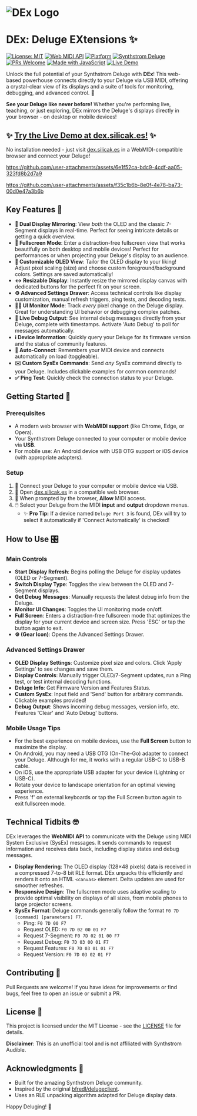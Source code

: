 # ![DEx Logo](https://github.com/user-attachments/assets/f10ef2df-f569-49a0-a20c-0716f2e33579)

# DEx: Deluge EXtensions ✨

[![License: MIT](https://img.shields.io/badge/License-MIT-yellow.svg)](https://opensource.org/licenses/MIT) [![Web MIDI API](https://img.shields.io/badge/Web_MIDI_API-Compatible-green)](https://developer.mozilla.org/en-US/docs/Web/API/Web_MIDI_API) [![Platform](https://img.shields.io/badge/Platform-Web/Mobile-blue)](https://github.com/mikey/delugeclient) [![Synthstrom Deluge](https://img.shields.io/badge/Synthstrom-Deluge-orange)](https://synthstrom.com/product/deluge/) [![PRs Welcome](https://img.shields.io/badge/PRs-welcome-brightgreen.svg)](http://makeapullrequest.com) [![Made with JavaScript](https://img.shields.io/badge/Made_with-JavaScript-F7DF1E?logo=javascript)](https://developer.mozilla.org/en-US/docs/Web/JavaScript) [![Live Demo](https://img.shields.io/badge/Live_Demo-Available-ff69b4)](https://dex.silicak.es)

Unlock the full potential of your Synthstrom Deluge with **DEx**! This web-based powerhouse connects directly to your Deluge via USB MIDI, offering a crystal-clear view of its displays and a suite of tools for monitoring, debugging, and advanced control. 🚀

**See your Deluge like never before!** Whether you're performing live, teaching, or just exploring, DEx mirrors the Deluge's displays directly in your browser - on desktop or mobile devices!

## ✨ [Try the Live Demo at dex.silicak.es!](https://dex.silicak.es) ✨

No installation needed - just visit [dex.silicak.es](https://dex.silicak.es) in a WebMIDI-compatible browser and connect your Deluge!

https://github.com/user-attachments/assets/6e1f52ca-bdc9-4cdf-aa05-323fd8b2d7a9


https://github.com/user-attachments/assets/f35c1b6b-8e0f-4e78-ba73-00d0e47a3b6b


## Key Features 🌟

*   **👀 Dual Display Mirroring**: View *both* the OLED and the classic 7-Segment displays in real-time. Perfect for seeing intricate details or getting a quick overview.
*   **📱 Fullscreen Mode**: Enter a distraction-free fullscreen view that works beautifully on both desktop and mobile devices! Perfect for performances or when projecting your Deluge's display to an audience.
*   **🎨 Customizable OLED View**: Tailor the OLED display to your liking! Adjust pixel scaling (size) and choose custom foreground/background colors. Settings are saved automatically!
*   **↔️ Resizable Display**: Instantly resize the mirrored display canvas with dedicated buttons for the perfect fit on your screen.
*   **⚙️ Advanced Settings Drawer**: Access technical controls like display customization, manual refresh triggers, ping tests, and decoding tests.
*   **🕵️‍♂️ UI Monitor Mode**: Track *every* pixel change on the Deluge display. Great for understanding UI behavior or debugging complex patches.
*   **🐛 Live Debug Output**: See internal debug messages directly from your Deluge, complete with timestamps. Activate 'Auto Debug' to poll for messages automatically.
*   **ℹ️ Device Information**: Quickly query your Deluge for its firmware version and the status of community features.
*   **🔌 Auto-Connect**: Remembers your MIDI device and connects automatically on load (toggleable).
*   **✉️ Custom SysEx Commands**: Send *any* SysEx command directly to your Deluge. Includes clickable examples for common commands!
*   **✅ Ping Test**: Quickly check the connection status to your Deluge.

## Getting Started 🚀

### Prerequisites

*   A modern web browser with **WebMIDI support** (like Chrome, Edge, or Opera).
*   Your Synthstrom Deluge connected to your computer or mobile device via **USB**.
*   For mobile use: An Android device with USB OTG support or iOS device (with appropriate adapters).

### Setup

1.  🔌 Connect your Deluge to your computer or mobile device via USB.
2.  📂 Open [dex.silicak.es](https://dex.silicak.es) in a compatible web browser.
3.  🔐 When prompted by the browser, **Allow** MIDI access.
4.  🖱️ Select your Deluge from the MIDI **input** and **output** dropdown menus.
    *   ✨ **Pro Tip:** If a device named `Deluge Port 3` is found, DEx will try to select it automatically if 'Connect Automatically' is checked!

## How to Use 🎛️

### Main Controls

*   **Start Display Refresh**: Begins polling the Deluge for display updates (OLED or 7-Segment).
*   **Switch Display Type**: Toggles the view between the OLED and 7-Segment displays.
*   **Get Debug Messages**: Manually requests the latest debug info from the Deluge.
*   **Monitor UI Changes**: Toggles the UI monitoring mode on/off.
*   **Full Screen**: Enters a distraction-free fullscreen mode that optimizes the display for your current device and screen size. Press 'ESC' or tap the button again to exit.
*   **⚙️ (Gear Icon)**: Opens the Advanced Settings Drawer.

### Advanced Settings Drawer

*   **OLED Display Settings**: Customize pixel size and colors. Click 'Apply Settings' to see changes and save them.
*   **Display Controls**: Manually trigger OLED/7-Segment updates, run a Ping test, or test internal decoding functions.
*   **Deluge Info**: Get Firmware Version and Features Status.
*   **Custom SysEx**: Input field and 'Send' button for arbitrary commands. Clickable examples provided!
*   **Debug Output**: Shows incoming debug messages, version info, etc. Features 'Clear' and 'Auto Debug' buttons.

### Mobile Usage Tips

*   For the best experience on mobile devices, use the **Full Screen** button to maximize the display.
*   On Android, you may need a USB OTG (On-The-Go) adapter to connect your Deluge.
    Although for me, it works with a regular USB-C to USB-B cable.
*   On iOS, use the appropriate USB adapter for your device (Lightning or USB-C).
*   Rotate your device to landscape orientation for an optimal viewing experience.
*   Press 'f' on external keyboards or tap the Full Screen button again to exit fullscreen mode.

## Technical Tidbits 🤓

DEx leverages the **WebMIDI API** to communicate with the Deluge using MIDI System Exclusive (SysEx) messages. It sends commands to request information and receives data back, including display states and debug messages.

*   **Display Rendering**: The OLED display (128×48 pixels) data is received in a compressed 7-to-8 bit RLE format. DEx unpacks this efficiently and renders it onto an HTML `<canvas>` element. Delta updates are used for smoother refreshes.
*   **Responsive Design**: The fullscreen mode uses adaptive scaling to provide optimal visibility on displays of all sizes, from mobile phones to large projector screens.
*   **SysEx Format**: Deluge commands generally follow the format `F0 7D [command] [parameters] F7`.
    *   Ping: `F0 7D 00 F7`
    *   Request OLED: `F0 7D 02 00 01 F7`
    *   Request 7-Segment: `F0 7D 02 01 00 F7`
    *   Request Debug: `F0 7D 03 00 01 F7`
    *   Request Features: `F0 7D 03 01 01 F7`
    *   Request Version: `F0 7D 03 02 01 F7`

## Contributing 🤝

Pull Requests are welcome! If you have ideas for improvements or find bugs, feel free to open an issue or submit a PR.

## License 📜

This project is licensed under the MIT License - see the [LICENSE](LICENSE) file for details.

**Disclaimer**: This is an unofficial tool and is not affiliated with Synthstrom Audible.

## Acknowledgments 🙏

*   Built for the amazing Synthstrom Deluge community.
*   Inspired by the original [bfredl/delugeclient](https://github.com/bfredl/delugeclient).
*   Uses an RLE unpacking algorithm adapted for Deluge display data.

Happy Deluging! 🎉
